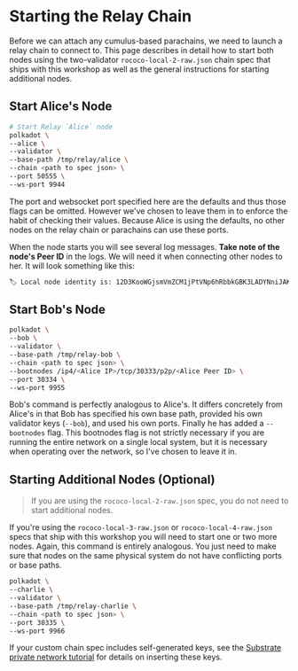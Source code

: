 # Starting the Relay Chain

Before we can attach any cumulus-based parachains, we need to launch a relay chain to connect to.
This page describes in detail how to start both nodes using the two-validator `rococo-local-2-raw.json`
chain spec that ships with this workshop as well as the general instructions for starting additional
nodes.

## Start Alice's Node

```bash
# Start Relay `Alice` node
polkadot \
--alice \
--validator \
--base-path /tmp/relay/alice \
--chain <path to spec json> \
--port 50555 \
--ws-port 9944
```

The port and websocket port specified here are the defaults and thus those flags can be omitted.
However we've chosen to leave them in to enforce the habit of checking their values. Because Alice
is using the defaults, no other nodes on the relay chain or parachains can use these ports.

When the node starts you will see several log messages. **Take note of the node's Peer ID**
in the logs. We will need it when connecting other nodes to her. It will look something like
this:

```bash
🏷 Local node identity is: 12D3KooWGjsmVmZCM1jPtVNp6hRbbkGBK3LADYNniJAKJ19NUYiq
```

## Start Bob's Node

```bash
polkadot \
--bob \
--validator \
--base-path /tmp/relay-bob \
--chain <path to spec json> \
--bootnodes /ip4/<Alice IP>/tcp/30333/p2p/<Alice Peer ID> \
--port 30334 \
--ws-port 9955
```

Bob's command is perfectly analogous to Alice's. It differs concretely from Alice's in that Bob has
specified his own base path, provided his own validator keys (`--bob`), and used his own ports.
Finally he has added a `--bootnodes` flag. This bootnodes flag is not strictly necessary if you are
running the entire network on a single local system, but it is necessary when operating over the
network, so I've chosen to leave it in.

## Starting Additional Nodes (Optional)

> If you are using the `rococo-local-2-raw.json` spec, you do not need to start additional nodes.

If you're using the `rococo-local-3-raw.json` or `rococo-local-4-raw.json` specs that ship with this workshop you will
need to start one or two more nodes. Again, this command is entirely analogous. You just need to
make sure that nodes on the same physical system do not have conflicting ports or base paths.

```bash
polkadot \
--charlie \
--validator \
--base-path /tmp/relay-charlie \
--chain <path to spec json> \
--port 30335 \
--ws-port 9966
```

If your custom chain spec includes self-generated keys, see the
[Substrate private network tutorial](https://substrate.dev/docs/en/tutorials/start-a-private-network/customchain#add-keys-to-keystore)
for details on inserting these keys.
